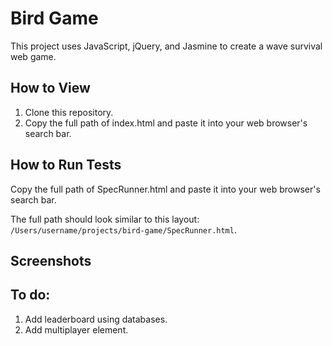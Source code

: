# Bird Game #

  This project uses JavaScript, jQuery, and Jasmine to create a wave survival web game.

## How to View
1. Clone this repository.
2. Copy the full path of index.html and paste it into your web browser's search bar.

## How to Run Tests

  Copy the full path of SpecRunner.html and paste it into your web browser's search bar.

  The full path should look similar to this layout: `/Users/username/projects/bird-game/SpecRunner.html`.

## Screenshots

## To do:
1. Add leaderboard using databases.
2. Add multiplayer element.
